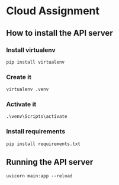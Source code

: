 # Cloud Assignment

## How to install the API server

### Install virtualenv
```
pip install virtualenv
```

### Create it
```
virtualenv .venv
```

### Activate it
```
.\venv\Scripts\activate
```

### Install requirements
```
pip install requirements.txt
```

## Running the API server
```
uvicorn main:app --reload
```